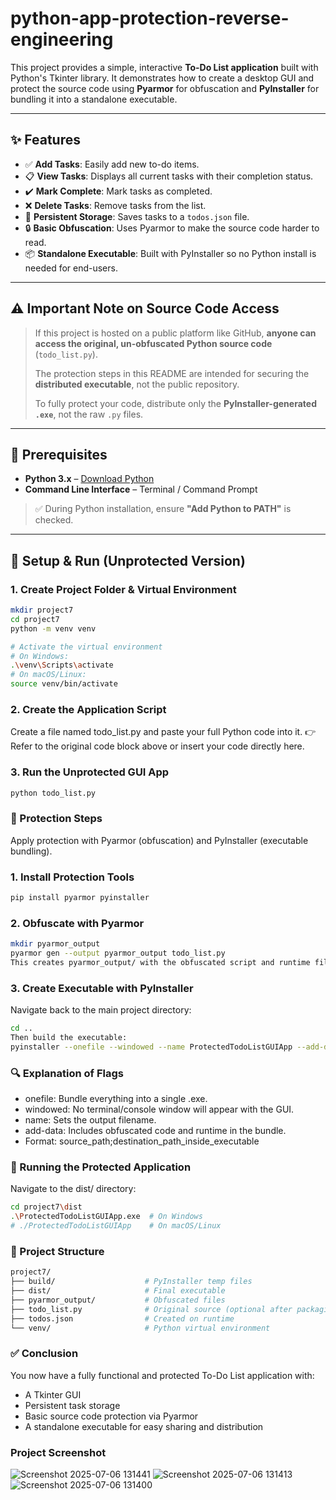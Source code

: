# python-app-protection-reverse-engineering
This project provides a simple, interactive **To-Do List application** built with Python's Tkinter library. It demonstrates how to create a desktop GUI and protect the source code using **Pyarmor** for obfuscation and **PyInstaller** for bundling it into a standalone executable.


---

## ✨ Features

- ✅ **Add Tasks**: Easily add new to-do items.
- 📋 **View Tasks**: Displays all current tasks with their completion status.
- ✔️ **Mark Complete**: Mark tasks as completed.
- ❌ **Delete Tasks**: Remove tasks from the list.
- 💾 **Persistent Storage**: Saves tasks to a `todos.json` file.
- 🔒 **Basic Obfuscation**: Uses Pyarmor to make the source code harder to read.
- 📦 **Standalone Executable**: Built with PyInstaller so no Python install is needed for end-users.

---

## ⚠️ Important Note on Source Code Access

> If this project is hosted on a public platform like GitHub, **anyone can access the original, un-obfuscated Python source code** (`todo_list.py`).  
> 
> The protection steps in this README are intended for securing the **distributed executable**, not the public repository.  
> 
> To fully protect your code, distribute only the **PyInstaller-generated `.exe`**, not the raw `.py` files.

---

## 🧰 Prerequisites

- **Python 3.x** – [Download Python](https://www.python.org/downloads/)
- **Command Line Interface** – Terminal / Command Prompt

> ✅ During Python installation, ensure **"Add Python to PATH"** is checked.

---

## 🏁 Setup & Run (Unprotected Version)

### 1. Create Project Folder & Virtual Environment

```bash
mkdir project7
cd project7
python -m venv venv

# Activate the virtual environment
# On Windows:
.\venv\Scripts\activate
# On macOS/Linux:
source venv/bin/activate
```

### 2. Create the Application Script
  Create a file named todo_list.py and paste your full Python code into it.
👉 Refer to the original code block above or insert your code directly here.

### 3. Run the Unprotected GUI App
```bash
python todo_list.py
```

### 🔐 Protection Steps
Apply protection with Pyarmor (obfuscation) and PyInstaller (executable bundling).

### 1. Install Protection Tools
```bash
pip install pyarmor pyinstaller
```
### 2. Obfuscate with Pyarmor
```bash
mkdir pyarmor_output
pyarmor gen --output pyarmor_output todo_list.py
This creates pyarmor_output/ with the obfuscated script and runtime files.
```

### 3. Create Executable with PyInstaller
Navigate back to the main project directory:

```bash
cd ..
Then build the executable:
pyinstaller --onefile --windowed --name ProtectedTodoListGUIApp --add-data "pyarmor_output;pyarmor_output" todo_list.py
```

### 🔍 Explanation of Flags
* onefile: Bundle everything into a single .exe.
* windowed: No terminal/console window will appear with the GUI.
* name: Sets the output filename.
* add-data: Includes obfuscated code and runtime in the bundle.
* Format: source_path;destination_path_inside_executable

### 🧪 Running the Protected Application
Navigate to the dist/ directory:
```bash
cd project7\dist
.\ProtectedTodoListGUIApp.exe  # On Windows
# ./ProtectedTodoListGUIApp    # On macOS/Linux

```

### 📁 Project Structure

```bash
project7/
├── build/                    # PyInstaller temp files
├── dist/                     # Final executable
├── pyarmor_output/           # Obfuscated files
├── todo_list.py              # Original source (optional after packaging)
├── todos.json                # Created on runtime
└── venv/                     # Python virtual environment
```
### ✅ Conclusion
You now have a fully functional and protected To-Do List application with:
* A Tkinter GUI
* Persistent task storage
* Basic source code protection via Pyarmor
* A standalone executable for easy sharing and distribution

### Project Screenshot

![Screenshot 2025-07-06 131441](https://github.com/user-attachments/assets/85096714-fa7e-4771-8530-e26031f32111)
![Screenshot 2025-07-06 131413](https://github.com/user-attachments/assets/9434a657-6859-46e2-93f3-2d96d4845e61)
![Screenshot 2025-07-06 131400](https://github.com/user-attachments/assets/4f7808ff-a985-4be6-acb3-43703858b30a)

